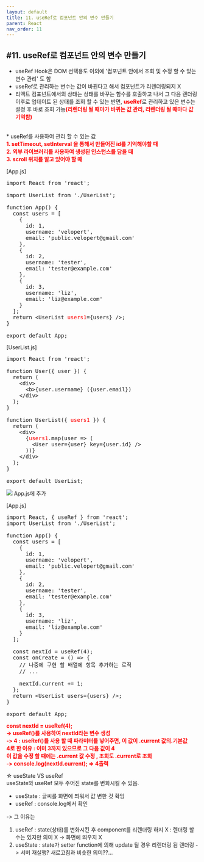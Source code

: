 ```yaml
---
layout: default
title: 11. useRef로 컴포넌트 안의 변수 만들기
parent: React
nav_order: 11
---
```


## #11. useRef로 컴포넌트 안의 변수 만들기
- useRef Hook은 DOM 선택용도 이외에 '컴포넌트 안에서 조회 및 수정 할 수 있는 변수 관리' 도 함
- useRef로 관리하는 변수는 값이 바뀐다고 해서 컴포넌트가 리렌더링되지 X
- 리액트 컴포넌트에서의 상태는 상태를 바꾸는 함수를 호출하고 나서 그 다음 렌더링 이후로 업데이트 된 상태를 조회 할 수 있는 반면, <b style="color:red;">useRef</b>로 관리하고 있은 변수는 설정 후 바로 조회 가능<b style="color:red;">(리렌더링 될 때마가 바뀌는 값 관리, 리렌더링 될 때마다 값 기억함)</b>

<br>
* useRef를 사용하여 관리 할 수 있는 값<br>
<b style="color:red;">1. setTimeout, setInterval 을 통해서 만들어진 id를 기억해야할 때<br>
2. 외부 라이브러리를 사용하여 생성된 인스턴스를 담을 때<br>
3. scroll 위치를 알고 있어야 할 때</b>

[App.js]
<pre>
import React from 'react';

import UserList from './UserList';

function App() {
  const users = [
    {
      id: 1,
      username: 'velopert',
      email: 'public.velopert@gmail.com'
    },
    {
      id: 2,
      username: 'tester',
      email: 'tester@example.com'
    },
    {
      id: 3,
      username: 'liz',
      email: 'liz@example.com'
    }
  ];
  return &lt;UserList <span style="color:red;">users1</span>={users} />;
}

export default App;
</pre>

[UserList.js]
<pre>
import React from 'react';

function User({ user }) {
  return (
    &lt;div>
      &lt;b>{user.username}</b> <span>({user.email})</span>
    &lt;/div>
  );
}

function UserList({ <span style="color:red;">users1</span> }) {
  return (
    &lt;div>
      {<span style="color:red;">users1</span>.map(user => (
        &lt;User user={user} key={user.id} />
      ))}
    &lt;/div>
  );
}

export default UserList;
</pre>

<img src="/images/css/function1.png" > App.js에 추가

[App.js]
<pre>
import React, { useRef } from 'react';
import UserList from './UserList';

function App() {
  const users = [
    {
      id: 1,
      username: 'velopert',
      email: 'public.velopert@gmail.com'
    },
    {
      id: 2,
      username: 'tester',
      email: 'tester@example.com'
    },
    {
      id: 3,
      username: 'liz',
      email: 'liz@example.com'
    }
  ];

  const nextId = useRef(4);
  const onCreate = () => {
    // 나중에 구현 할 배열에 항목 추가하는 로직
    // ...

    nextId.current += 1;
  };
  return &lt;UserList users={users} />;
}

export default App;
</pre>

<b style="color:red;">const nextId = useRef(4);<br>
-> useRef()를 사용하여 nextId라는 변수 생성<br>
-> 4 : useRef()를 사용 할 때 파라미터를 넣어주면, 이 값이 .current 값의.기본값<br>
4로 한 이유 : 이미 3까지 있으므로 그 다음 값이 4<br>
이 값을 수정 할 때에는 .current 값 수정 , 조회도 .current로 조회<br>
-> console.log(nextId.current); => 4출력</b><br>

☆ useState VS useRef<br>
useState와 useRef 모두 주어진 state를 변화시킬 수 있음.
- useState : 글씨를 화면에 띄워서 값 변한 것 확잉
- useRef : console.log에서 확인

-> 그 이유는
1. useRef : state(상태)를 변화시킨 후 component를 리렌더링 하지 X
: 렌더링 할 수는 있지만 의미 X -> 화면에 띄우지 X
2. useState : state가 setter function에 의해 update 될 경우 리렌더링 됨
렌더링 -> 서버 재실행? 새로고침과 비슷한 의미??...
